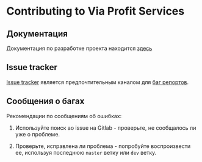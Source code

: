 # Contributing to Via Profit Services

## Документация

Документация по разработке проекта находится [здесь](https://gitlab.com/via-profit-services/core/-/tree/master/docs/contributing)

##  Issue tracker

[Issue tracker](https://gitlab.com/via-profit-services/core/issues) является предпочтительным каналом для [баг репортов](#bugs).

## <a id="bugs"></a> Сообщения о багах

Рекомендации по сообщениям об ошибках:

1. Используйте поиск ао issue на Gitlab - проверьте, не сообщалось ли уже о проблеме.

2. Проверьте, исправлена ​​ли проблема - попробуйте воспроизвести ее, используя последнюю `master` ветку или `dev` ветку.
